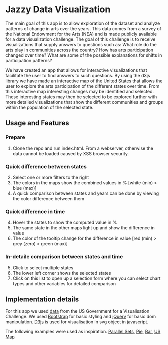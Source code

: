 Jazzy Data Visualization
=============
The main goal of this app is to allow exploration of the dataset and analyze patterns of change in arts over the years. This data comes from a survey of the National Endowment for the Arts (NEA) and is made publicly available for a data visualization challenge. The goal of this challenge is to receive visualizations that supply answers to questions such as: What role do the arts play in communities across the country? How has arts participation changed over time? What are some of the possible explanations for shifts in participation patterns? 

We have created an app that allows for interactive visualizations that facilitate the user to find answers to such questions. By using the d3js library we have made an interactive map of the United States that allows the user to explore the arts participation of the different states over time. From this interactive map interesting changes may be identified and selected. These interesting states may then be selected to be explored further with more detailed visualizations that show the different communities and groups within the population of the selected state. 

## Usage and Features

### Prepare
1. Clone the repo and run index.html. From a webserver, otherwise the data cannot be loaded caused by XSS browser security.

### Quick difference between states
2. Select one or more filters to the right
3. The colors in the maps show the combined values in % [white (min) > blue (max)]
4. A quick comparison between states and years can be done by viewing the color difference between them

### Quick difference in time
4. Hover the states to show the computed value in %
5. The same state in the other maps light up and show the difference in value
6. The color of the tooltip change for the difference in value [red (min) > grey (zero) > green (max)]

### In-detaile comparison between states and time
5. Click to select multiple states 
6. The lower left corner shows the selected states
7. Click on this list to open up a selection form where you can select chart types and other variables for detailed comparison 

## Implementation details

For this app we used [data](http://arts.gov/publications/additional-materials-related-to-2012-sppa) from the US Government for a Visualisation Challenge. We used [Bootstrap](http://www.getbootstrap.com) for basic styling and [jQuery](http:www.jquery.com) for basic dom manipulation. [D3js](http://www.d3js.org) is used for visualisation in svg object in javascript. 

The following examples were used as inspiration. [Parallel Sets](https://github.com/jasondavies/d3-parsets), [Pie](http://bl.ocks.org/mbostock/1346410), [Bar](http://bl.ocks.org/mbostock/882152), [US Map](https://vida.io/documents/4YnyrFvSguafuSjWj) 



